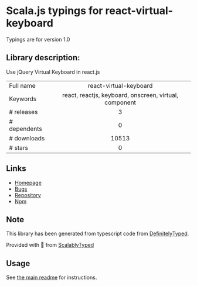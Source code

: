 
# Scala.js typings for react-virtual-keyboard

Typings are for version 1.0

## Library description:
Use jQuery Virtual Keyboard in react.js

|                    |                 |
| ------------------ | :-------------: |
| Full name          | react-virtual-keyboard |
| Keywords           | react, reactjs, keyboard, onscreen, virtual, component |
| # releases         | 3 |
| # dependents       | 0 |
| # downloads        | 10513 |
| # stars            | 0 |

## Links
- [Homepage](https://github.com/Utzel-Butzel/react-virtual-keyboard)
- [Bugs](https://github.com/Utzel-Butzel/react-virtual-keyboard/issues)
- [Repository](https://github.com/Utzel-Butzel/react-virtual-keyboard)
- [Npm](https://www.npmjs.com/package/react-virtual-keyboard)
    


## Note
This library has been generated from typescript code from [DefinitelyTyped](https://definitelytyped.org).

Provided with :purple_heart: from [ScalablyTyped](https://github.com/oyvindberg/ScalablyTyped)

## Usage
See [the main readme](../../readme.md) for instructions.


